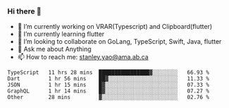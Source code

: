 ### Hi there 👋

- 🔭 I’m currently working on VRAR(Typescript) and Clipboard(flutter) 
- 🌱 I’m currently learning flutter
- 👯 I’m looking to collaborate on GoLang, TypeScript, Swift, Java, flutter
- 💬 Ask me about Anything
- 📫 How to reach me: stanley.yao@ama.ab.ca


<!--START_SECTION:waka-->
```text
TypeScript   11 hrs 28 mins  ████████████████▓░░░░░░░░   66.93 % 
Dart         1 hr 56 mins    ██▓░░░░░░░░░░░░░░░░░░░░░░   11.33 % 
JSON         1 hr 15 mins    █▓░░░░░░░░░░░░░░░░░░░░░░░   07.33 % 
GraphQL      1 hr 14 mins    █▓░░░░░░░░░░░░░░░░░░░░░░░   07.27 % 
Other        28 mins         ▓░░░░░░░░░░░░░░░░░░░░░░░░   02.76 % 
```
<!--END_SECTION:waka-->
